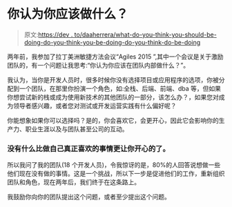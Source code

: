 # 你认为你应该做什么？

> 原文:[https://dev . to/daaherrera/what-do-you-think-you-should-be-doing-do-you-think-you-be-doing-do-you-think-do-be-doing](https://dev.to/daaherrera/what-do-you-think-you-should-be-doing)

两年前，我参加了拉丁美洲敏捷方法会议“Agiles 2015 ”,其中一个会议是关于激励团队的，有一个问题让我思考:“你认为你应该在团队内部做什么？”。

我认为，当你是开发人员时，很多时候你没有选择项目或应用程序的选项，你被分配到一个团队，在那里你扮演一个角色，如:全栈、后端、前端、dba 等，但如果你想尝试新的栈或成为使用新技术的其他团队的一部分，该怎么办？，如果您对成为领导者感兴趣，或者您对测试或开发运营实践有什么偏好呢？

你能想象如果你可以选择吗？是的，你会喜欢它，会更开心，因此它会影响你的生产力、职业生涯以及与团队甚至公司的互动。

### 没有什么比做自己真正喜欢的事情更让你开心的了。

所以我问了我的团队(18 个开发人员)，令我惊讶的是，80%的人回答说想做一些他们现在没有做的事情。这是一个挑战，所以下一步是促进他们的工作，重新组织团队和角色，现在两年后，我们终于在这条路上。

我鼓励你向你的团队提出这个问题，或者至少提出这个问题。